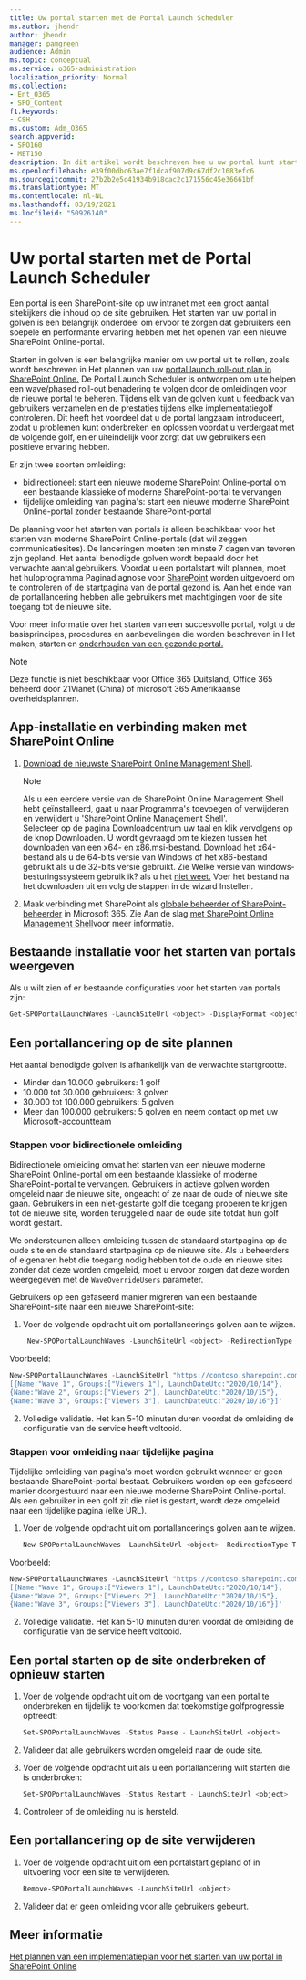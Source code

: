 ```yaml
---
title: Uw portal starten met de Portal Launch Scheduler
ms.author: jhendr
author: jhendr
manager: pamgreen
audience: Admin
ms.topic: conceptual
ms.service: o365-administration
localization_priority: Normal
ms.collection:
- Ent_O365
- SPO_Content
f1.keywords:
- CSH
ms.custom: Adm_O365
search.appverid:
- SPO160
- MET150
description: In dit artikel wordt beschreven hoe u uw portal kunt starten met de Portal Launch Scheduler
ms.openlocfilehash: e39f00dbc63ae7f1dcaf907d9c67df2c1683efc6
ms.sourcegitcommit: 27b2b2e5c41934b918cac2c171556c45e36661bf
ms.translationtype: MT
ms.contentlocale: nl-NL
ms.lasthandoff: 03/19/2021
ms.locfileid: "50926140"
---
```

# <a name="launch-your-portal-using-the-portal-launch-scheduler"></a>Uw portal starten met de Portal Launch Scheduler

Een portal is een SharePoint-site op uw intranet met een groot aantal sitekijkers die inhoud op de site gebruiken. Het starten van uw portal in golven is een belangrijk onderdeel om ervoor te zorgen dat gebruikers een soepele en performante ervaring hebben met het openen van een nieuwe SharePoint Online-portal. 

Starten in golven is een belangrijke manier om uw portal uit te rollen, zoals wordt beschreven in Het plannen van uw [portal launch roll-out plan in SharePoint Online.](./planportallaunchroll-out.md?view=o365-worldwide) De Portal Launch Scheduler is ontworpen om u te helpen een wave/phased roll-out benadering te volgen door de omleidingen voor de nieuwe portal te beheren. Tijdens elk van de golven kunt u feedback van gebruikers verzamelen en de prestaties tijdens elke implementatiegolf controleren. Dit heeft het voordeel dat u de portal langzaam introduceert, zodat u problemen kunt onderbreken en oplossen voordat u verdergaat met de volgende golf, en er uiteindelijk voor zorgt dat uw gebruikers een positieve ervaring hebben. 

Er zijn twee soorten omleiding: 
- bidirectioneel: start een nieuwe moderne SharePoint Online-portal om een bestaande klassieke of moderne SharePoint-portal te vervangen 
- tijdelijke omleiding van pagina's: start een nieuwe moderne SharePoint Online-portal zonder bestaande SharePoint-portal

De planning voor het starten van portals is alleen beschikbaar voor het starten van moderne SharePoint Online-portals (dat wil zeggen communicatiesites). De lanceringen moeten ten minste 7 dagen van tevoren zijn gepland. Het aantal benodigde golven wordt bepaald door het verwachte aantal gebruikers. Voordat u een portalstart wilt plannen, moet het hulpprogramma Paginadiagnose voor [SharePoint](./page-diagnostics-for-spo.md) worden uitgevoerd om te controleren of de startpagina van de portal gezond is. Aan het einde van de portallancering hebben alle gebruikers met machtigingen voor de site toegang tot de nieuwe site. 

Voor meer informatie over het starten van een succesvolle portal, volgt u de basisprincipes, procedures en aanbevelingen die worden beschreven in Het maken, starten en [onderhouden van een gezonde portal.](/sharepoint/portal-health) 

> [!NOTE]
> Deze functie is niet beschikbaar voor Office 365 Duitsland, Office 365 beheerd door 21Vianet (China) of microsoft 365 Amerikaanse overheidsplannen.

## <a name="app-setup-and-connecting-to-sharepoint-online"></a>App-installatie en verbinding maken met SharePoint Online
1. [Download de nieuwste SharePoint Online Management Shell](https://go.microsoft.com/fwlink/p/?LinkId=255251).

    > [!NOTE]
    > Als u een eerdere versie van de SharePoint Online Management Shell hebt geïnstalleerd, gaat u naar Programma's toevoegen of verwijderen en verwijdert u 'SharePoint Online Management Shell'. <br>Selecteer op de pagina Downloadcentrum uw taal en klik vervolgens op de knop Downloaden. U wordt gevraagd om te kiezen tussen het downloaden van een x64- en x86.msi-bestand. Download het x64-bestand als u de 64-bits versie van Windows of het x86-bestand gebruikt als u de 32-bits versie gebruikt. Zie Welke versie van windows-besturingssysteem gebruik ik? als u het [niet weet.](https://support.microsoft.com/help/13443/windows-which-operating-system) Voer het bestand na het downloaden uit en volg de stappen in de wizard Instellen.

2. Maak verbinding met SharePoint als [globale beheerder of SharePoint-beheerder](/sharepoint/sharepoint-admin-role) in Microsoft 365. Zie Aan de slag [met SharePoint Online Management Shell](/powershell/sharepoint/sharepoint-online/connect-sharepoint-online)voor meer informatie.


## <a name="view-any-existing-portal-launch-setups"></a>Bestaande installatie voor het starten van portals weergeven

Als u wilt zien of er bestaande configuraties voor het starten van portals zijn:

   ```PowerShell
   Get-SPOPortalLaunchWaves -LaunchSiteUrl <object> -DisplayFormat <object>
   ```

## <a name="schedule-a-portal-launch-on-the-site"></a>Een portallancering op de site plannen

Het aantal benodigde golven is afhankelijk van de verwachte startgrootte. 
- Minder dan 10.000 gebruikers: 1 golf
- 10.000 tot 30.000 gebruikers: 3 golven 
- 30.000 tot 100.000 gebruikers: 5 golven
- Meer dan 100.000 gebruikers: 5 golven en neem contact op met uw Microsoft-accountteam

### <a name="steps-for-bidirectional-redirection"></a>Stappen voor bidirectionele omleiding

Bidirectionele omleiding omvat het starten van een nieuwe moderne SharePoint Online-portal om een bestaande klassieke of moderne SharePoint-portal te vervangen. Gebruikers in actieve golven worden omgeleid naar de nieuwe site, ongeacht of ze naar de oude of nieuwe site gaan. Gebruikers in een niet-gestarte golf die toegang proberen te krijgen tot de nieuwe site, worden teruggeleid naar de oude site totdat hun golf wordt gestart. 

We ondersteunen alleen omleiding tussen de standaard startpagina op de oude site en de standaard startpagina op de nieuwe site. Als u beheerders of eigenaren hebt die toegang nodig hebben tot de oude en nieuwe sites zonder dat deze worden omgeleid, moet u ervoor zorgen dat deze worden weergegeven met de `WaveOverrideUsers` parameter.

Gebruikers op een gefaseerd manier migreren van een bestaande SharePoint-site naar een nieuwe SharePoint-site:

1. Voer de volgende opdracht uit om portallancerings golven aan te wijzen.
   
   ```PowerShell
    New-SPOPortalLaunchWaves -LaunchSiteUrl <object> -RedirectionType Bidirectional -RedirectUrl <string> -ExpectedNumberOfUsers <object> -WaveOverrideUsers <object> -Waves <object>
    ```

Voorbeeld:
   ```PowerShell
   New-SPOPortalLaunchWaves -LaunchSiteUrl "https://contoso.sharepoint.com/teams/newsite" -RedirectionType Bidirectional -RedirectUrl "https://contoso.sharepoint.com/teams/oldsite" -ExpectedNumberOfUsers 10kTo30kUsers -WaveOverrideUsers "admin@contoso.com" -Waves ' 
[{Name:"Wave 1", Groups:["Viewers 1"], LaunchDateUtc:"2020/10/14"}, 
{Name:"Wave 2", Groups:["Viewers 2"], LaunchDateUtc:"2020/10/15"}, 
{Name:"Wave 3", Groups:["Viewers 3"], LaunchDateUtc:"2020/10/16"}]'
   ```

2. Volledige validatie. Het kan 5-10 minuten duren voordat de omleiding de configuratie van de service heeft voltooid. 

### <a name="steps-for-redirection-to-temporary-page"></a>Stappen voor omleiding naar tijdelijke pagina

Tijdelijke omleiding van pagina's moet worden gebruikt wanneer er geen bestaande SharePoint-portal bestaat. Gebruikers worden op een gefaseerd manier doorgestuurd naar een nieuwe moderne SharePoint Online-portal. Als een gebruiker in een golf zit die niet is gestart, wordt deze omgeleid naar een tijdelijke pagina (elke URL). 

1. Voer de volgende opdracht uit om portallancerings golven aan te wijzen.
   
      ```PowerShell
    New-SPOPortalLaunchWaves -LaunchSiteUrl <object> -RedirectionType ToTemporaryPage -RedirectUrl <string> -ExpectedNumberOfUsers <object> -WaveOverrideUsers <object> -Waves <object>
    ```

Voorbeeld:
   ```PowerShell
   New-SPOPortalLaunchWaves -LaunchSiteUrl "https://contoso.sharepoint.com/teams/newsite" -RedirectionType ToTemporaryPage -RedirectUrl "https://portal.contoso.com/UnderConstruction.aspx" -ExpectedNumberOfUsers 10kTo30kUsers -WaveOverrideUsers "admin@contoso.com" -Waves ' 
[{Name:"Wave 1", Groups:["Viewers 1"], LaunchDateUtc:"2020/10/14"}, 
{Name:"Wave 2", Groups:["Viewers 2"], LaunchDateUtc:"2020/10/15"}, 
{Name:"Wave 3", Groups:["Viewers 3"], LaunchDateUtc:"2020/10/16"}]'
   ```

2. Volledige validatie. Het kan 5-10 minuten duren voordat de omleiding de configuratie van de service heeft voltooid. 

## <a name="pause-or-restart-a-portal-launch-on-the-site"></a>Een portal starten op de site onderbreken of opnieuw starten

1. Voer de volgende opdracht uit om de voortgang van een portal te onderbreken en tijdelijk te voorkomen dat toekomstige golfprogressie optreedt:

   ```PowerShell
   Set-SPOPortalLaunchWaves -Status Pause - LaunchSiteUrl <object>
   ```
2. Valideer dat alle gebruikers worden omgeleid naar de oude site. 

3. Voer de volgende opdracht uit als u een portallancering wilt starten die is onderbroken:

   ```PowerShell
   Set-SPOPortalLaunchWaves -Status Restart - LaunchSiteUrl <object>
   ```
   
4. Controleer of de omleiding nu is hersteld. 

## <a name="delete-a-portal-launch-on-the-site"></a>Een portallancering op de site verwijderen

1. Voer de volgende opdracht uit om een portalstart gepland of in uitvoering voor een site te verwijderen.

   ```PowerShell
   Remove-SPOPortalLaunchWaves -LaunchSiteUrl <object>
   ```

2. Valideer dat er geen omleiding voor alle gebruikers gebeurt.

## <a name="learn-more"></a>Meer informatie
[Het plannen van een implementatieplan voor het starten van uw portal in SharePoint Online](./planportallaunchroll-out.md)